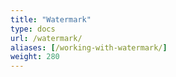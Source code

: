 ```yaml
---
title: "Watermark"
type: docs
url: /watermark/
aliases: [/working-with-watermark/]
weight: 280
---
```


